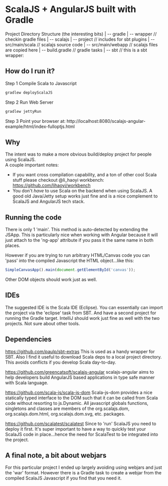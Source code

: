 ScalaJS + AngularJS built with Gradle
==================

Project Directory Structure (the interesting bits)
|
-- gradle 
   |
   -- wrapper // checkin gradle files
|
-- scalajs
   |
   -- project // includes for sbt plugins
   |
   -- src/main/scala // scalajs source code
|
-- src/main/webapp // scalajs files are copied here
|
-- build.gradle // gradle tasks
|
-- sbt // this is a sbt wrapper: 
    
## How do I run it?

Step 1 Compile Scala to Javascript
```bash
gradlew deployScalaJS
```

Step 2 Run Web Server
```bash
gradlew jettyRun
```

Step 3 Point your browser at: http://localhost:8080/scalajs-angular-example/html/index-fulloptjs.html

## Why
The intent was to make a more obvious build/deploy project for people using ScalaJS.  
A couple important notes:
* If you want cross compilation capability, and a ton of other cool Scala stuff please checkout @li_haoyi workbench: https://github.com/lihaoyi/workbench
* You don't *have* to use Scala on the backend when using ScalaJS.  A good old Java/Jetty setup works just fine and is a nice complement to ScalaJS and AngularJS tech stack.

## Running the code
There is only 1 'main'.  This method is auto-detected by extending the JSApp.  This is particularly nice when working with Angular because it will just attach to the 'ng-app' attribute if you pass it the same name in both places.

However if you are trying to run arbitrary HTML/Canvas code you can 'pass' into the compiled Javascript the HTML object...like this:
```javascript
SimpleCanvasApp().main(document.getElementById('canvas'));
```
Other DOM objects should work just as well.

## IDEs
The suggested IDE is the Scala IDE (Eclipse).  You can essentially  can import the project via the 'eclipse' task from SBT.  And have a second project for running the Gradle target.  IntelliJ should work just fine as well with the two projects.  Not sure about other tools.

## Dependencies
https://github.com/paulp/sbt-extras 
This is used as a handy wrapper for SBT.  Also I find it useful to download Scala deps to a local project directory.  This avoids conflicts if you develop Scala day-to-day.

https://github.com/greencatsoft/scalajs-angular
scalajs-angular aims to help developers build AngularJS based applications in type safe manner with Scala language.

https://github.com/scala-js/scala-js-dom
Scala-js-dom provides a nice statically typed interface to the DOM such that it can be called from Scala code without resorting to js.Dynamic. All javascript globals functions, singletons and classes are members of the org.scalajs.dom, org.scalajs.dom.html, org.scalajs.dom.svg, etc. packages.

https://github.com/scalatest/scalatest
Since to 'run' ScalaJS you need to deploy it first.  It's super important to have a way to quickly test your ScalaJS code in place...hence the need for ScalaTest to be integrated into the project.

## A final note, a bit about webjars
For this particular project I ended up largely avoiding using webjars and just the 'war' format.  However there is a Gradle task to create a webjar from the compiled ScalaJS Javascript if you find that you need it.
